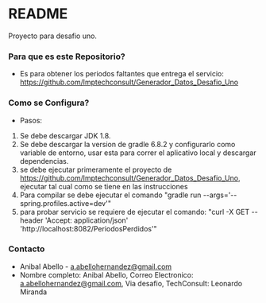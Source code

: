 # README #

Proyecto para desafio uno.

### Para que es este Repositorio? ###

* Es para obtener los periodos faltantes que entrega el servicio: https://github.com/lmptechconsult/Generador_Datos_Desafio_Uno

### Como se Configura? ###

* Pasos:

1. Se debe descargar JDK 1.8.
2. Se debe descargar la version de gradle 6.8.2 y configurarlo como variable de entorno, usar esta para correr el aplicativo local y descargar dependencias.
3. se debe ejecutar primeramente el proyecto de https://github.com/lmptechconsult/Generador_Datos_Desafio_Uno, ejecutar tal cual como se tiene en las instrucciones
4. Para compilar se debe ejecutar el comando "gradle run --args='--spring.profiles.active=dev'"
5. para probar servicio se requiere de ejecutar el comando: "curl -X GET --header 'Accept: application/json' 'http://localhost:8082/PeriodosPerdidos'"

### Contacto ###

* Anibal Abello - a.abellohernandez@gmail.com
* Nombre completo: Anibal Abello, Correo Electronico: a.abellohernandez@gmail.com, Via desafio, TechConsult: Leonardo Miranda
